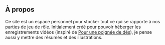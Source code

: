 ## À propos

Ce site est un espace personnel pour stocker tout ce qui se rapporte à nos
parties de jeu de rôle. Initialement créé pour pouvoir héberger les
enregistrements vidéos (inspiré de [Pour une poignée de
dés](http://p1pdd.com/)), je pense aussi y mettre des résumés et des
illustrations.

